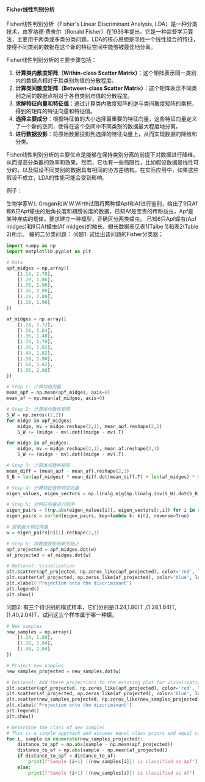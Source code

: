 #### Fisher线性判别分析

Fisher线性判别分析（Fisher's Linear Discriminant Analysis, LDA）是一种分类技术，由罗纳德·费舍尔（Ronald Fisher）在1936年提出。它是一种监督学习算法，主要用于两类或多类分类问题。LDA的核心思想是寻找一个线性组合的特征，使得不同类别的数据在这个新的特征空间中能够被最佳地分离。

Fisher线性判别分析的主要步骤包括：

1. **计算类内散度矩阵（Within-class Scatter Matrix）**：这个矩阵表示同一类别内的数据点相对于其类别均值的分散程度。
2. **计算类间散度矩阵（Between-class Scatter Matrix）**：这个矩阵表示不同类别之间的数据点相对于各自类别均值的分散程度。
3. **求解特征向量和特征值**：通过计算类内散度矩阵的逆与类间散度矩阵的乘积，得到的矩阵的特征向量和特征值。
4. **选择主要成分**：根据特征值的大小选择最重要的特征向量，这些特征向量定义了一个新的空间，使得在这个空间中不同类别的数据最大程度地分离。
5. **进行数据投影**：将原始数据投影到选择的特征向量上，从而实现数据的降维和分类。

Fisher线性判别分析的主要优点是能够在保持类别分离的前提下对数据进行降维，从而提高分类器的效率和效果。然而，它也有一些局限性，比如假设数据是线性可分的，以及假设不同类别的数据具有相同的协方差结构。在实际应用中，如果这些假设不成立，LDA的性能可能会受到影响。



例子：

生物学家W.L Grogan和W.W.Wirth试图将两种蠓Apf和Af进行鉴别，给出了9只Af和6只Apf蠓虫的触角长度和翅膀长度的数据，已知Af是宝贵的传粉益虫，Apf是某种疾病的载体，要求建立一种模型，正确区分两类蠓虫。
已知6只Apf蠓虫(Apf midges)和9只Af蠓虫(Af midges)的触长、翅长数据表见表1(Talbe 1)和表2(Table 2)所示。
蠓的二分类问题：
 问题1: 试给出该问题的Fisher分类器；

```python
import numpy as np
import matplotlib.pyplot as plt

# Data
apf_midges = np.array([
    [1.14, 1.78],
    [1.20, 1.86],
    [1.30, 1.96],
    [1.26, 2.00],
    [1.28, 2.00],
    [1.18, 1.96]
])

af_midges = np.array([
    [1.24, 1.72],
    [1.38, 1.64],
    [1.36, 1.40],
    [1.74, 1.70],
    [1.38, 1.82],
    [1.48, 1.82],
    [1.38, 1.90],
    [1.54, 1.82],
    [1.56, 2.08]
])

# Step 1: 计算均值向量
mean_apf = np.mean(apf_midges, axis=0)
mean_af = np.mean(af_midges, axis=0)

# Step 2: 计算类内散布矩阵
S_W = np.zeros((2,2))
for midge in apf_midges:
    midge, mv = midge.reshape(2,1), mean_apf.reshape(2,1)
    S_W += (midge - mv).dot((midge - mv).T)

for midge in af_midges:
    midge, mv = midge.reshape(2,1), mean_af.reshape(2,1)
    S_W += (midge - mv).dot((midge - mv).T)

# Step 3: 计算类间散布矩阵
mean_diff = (mean_apf - mean_af).reshape(2,1)
S_B = len(apf_midges) * mean_diff.dot(mean_diff.T) + len(af_midges) * mean_diff.dot(mean_diff.T)

# Step 4: 计算特征值和特征向量
eigen_values, eigen_vectors = np.linalg.eig(np.linalg.inv(S_W).dot(S_B))

# Step 5: 对特征向量进行排序
eigen_pairs = [(np.abs(eigen_values[i]), eigen_vectors[:,i]) for i in range(len(eigen_values))]
eigen_pairs = sorted(eigen_pairs, key=lambda k: k[0], reverse=True)

# 提取最大特征向量
w = eigen_pairs[0][1].reshape(2,1)

# Step 6: 将数据投影到新的轴上
apf_projected = apf_midges.dot(w)
af_projected = af_midges.dot(w)

# Optional: Visualization
plt.scatter(apf_projected, np.zeros_like(apf_projected), color='red', label='Apf')
plt.scatter(af_projected, np.zeros_like(af_projected), color='blue', label='Af')
plt.xlabel('Projection onto the discriminant')
plt.legend()
plt.show()
```



 问题2: 有三个待识别的模式样本，它们分别是(1.24,1.80)T ,(1.28,1.84)T,(1.40,2.04)T，试问这三个样本属于哪一种蠓。

```python
# New samples
new_samples = np.array([
    [1.24, 1.80],
    [1.28, 1.84],
    [1.40, 2.04]
])

# Project new samples
new_samples_projected = new_samples.dot(w)

# Optional: Add these projections to the existing plot for visualization
plt.scatter(apf_projected, np.zeros_like(apf_projected), color='red', label='Apf')
plt.scatter(af_projected, np.zeros_like(af_projected), color='blue', label='Af')
plt.scatter(new_samples_projected, np.zeros_like(new_samples_projected), color='green', marker='x', label='New Samples')
plt.xlabel('Projection onto the discriminant')
plt.legend()
plt.show()

# Determine the class of new samples
# This is a simple approach and assumes equal class priors and equal cost of misclassification
for i, sample in enumerate(new_samples_projected):
    distance_to_apf = np.abs(sample - np.mean(apf_projected))
    distance_to_af = np.abs(sample - np.mean(af_projected))
    if distance_to_apf < distance_to_af:
        print(f"Sample {i+1} ({new_samples[i]}) is classified as Apf")
    else:
        print(f"Sample {i+1} ({new_samples[i]}) is classified as Af")

```

